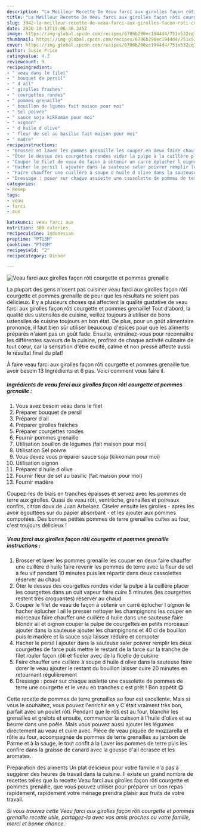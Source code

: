 ```yaml
---
description: "La Meilleur Recette De Veau farci aux girolles façon rôti courgette et pommes grenaille"
title: "La Meilleur Recette De Veau farci aux girolles façon rôti courgette et pommes grenaille"
slug: 3942-la-meilleur-recette-de-veau-farci-aux-girolles-facon-roti-courgette-et-pommes-grenaille
date: 2020-10-13T15:06:46.245Z
image: https://img-global.cpcdn.com/recipes/6786b290ec1944d4/751x532cq70/veau-farci-aux-girolles-facon-roti-courgette-et-pommes-grenaille-photo-principale-de-la-recette.jpg
thumbnail: https://img-global.cpcdn.com/recipes/6786b290ec1944d4/751x532cq70/veau-farci-aux-girolles-facon-roti-courgette-et-pommes-grenaille-photo-principale-de-la-recette.jpg
cover: https://img-global.cpcdn.com/recipes/6786b290ec1944d4/751x532cq70/veau-farci-aux-girolles-facon-roti-courgette-et-pommes-grenaille-photo-principale-de-la-recette.jpg
author: Susie Price
ratingvalue: 4.3
reviewcount: 9
recipeingredient:
- " veau dans le filet"
- " bouquet de persil"
- " d ail"
- " girolles fraches"
- " courgettes rondes"
- " pommes grenaille"
- " bouillon de lgumes fait maison pour moi"
- " Sel poivre"
- " sauce soja kikkoman pour moi"
- " oignon"
- " d huile d olive"
- " fleur de sel au basilic fait maison pour moi"
- " madre"
recipeinstructions:
- "Brosser et laver les pommes grenaille les couper en deux faire chauffer une cuillère d huile faire revenir les pommes de terre avec la fleur de sel à feu vif pendant 10 minutes puis les répartir dans deux cassolettes réserver au chaud"
- "Ôter le dessus des courgettes rondes vider la pulpe à la cuillère placer les courgettes dans un cuit vapeur faire cuire 5 minutes (les courgettes restent très croquantes) réserver au chaud"
- "Couper le filet de veau de façon à obtenir un carré éplucher l oignon le hacher éplucher l ail le presser nettoyer les champignons les couper en morceaux faire chauffer une cuillère d huile dans une sauteuse faire blondir ail et oignon couper la pulpe de courgettes en petits morceaux ajouter dans la sauteuse ajouter les champignons et 40 cl de bouillon puis le madère et la sauce soja laisser réduire et compoter"
- "Hacher le persil l ajouter dans la sauteuse saler poivrer remplir les deux courgettes de farce puis mettre le restant de la farce sur la tranche de filet rouler façon rôti et ficeler avec de la ficelle de cuisine"
- "Faire chauffer une cuillère à soupe d huile d olive dans la sauteuse faire dorer le veau ajouter le restant du bouillon laisser cuire 20 minutes en retournant régulièrement"
- "Dressage : poser sur chaque assiette une cassolette de pommes de terre une courgette et le veau en tranches c est prêt ! Bon appétit 😋"
categories:
- Resep
tags:
- veau
- farci
- aux

katakunci: veau farci aux 
nutrition: 300 calories
recipecuisine: Indonesian
preptime: "PT13M"
cooktime: "PT49M"
recipeyield: "2"
recipecategory: Dinner

---
```



![Veau farci aux girolles façon rôti courgette et pommes grenaille](https://img-global.cpcdn.com/recipes/6786b290ec1944d4/751x532cq70/veau-farci-aux-girolles-facon-roti-courgette-et-pommes-grenaille-photo-principale-de-la-recette.jpg)

La plupart des gens n'osent pas cuisiner veau farci aux girolles façon rôti courgette et pommes grenaille de peur que les résultats ne soient pas délicieux. Il y a plusieurs choses qui affectent la qualité gustative de veau farci aux girolles façon rôti courgette et pommes grenaille! Tout d'abord, la qualité des ustensiles de cuisine, veillez toujours à utiliser de bons ustensiles de cuisine toujours en bon état. De plus, pour un goût alimentaire prononcé, il faut bien sûr utiliser beaucoup d'épices pour que les aliments préparés n'aient pas un goût fade. Ensuite, entraînez-vous pour reconnaître les différentes saveurs de la cuisine, profitez de chaque activité culinaire de tout cœur, car la sensation d'être excité, calme et non pressé affecte aussi le résultat final du plat!

<!--inarticleads1-->

À faire veau farci aux girolles façon rôti courgette et pommes grenaille tue avoir besoin 13 Ingrédients et 6 pas. Voici comment vous faire il.

##### Ingrédients de veau farci aux girolles façon rôti courgette et pommes grenaille :

1. Vous avez besoin  veau dans le filet
1. Préparer  bouquet de persil
1. Préparer  d ail
1. Préparer  girolles fraîches
1. Préparer  courgettes rondes
1. Fournir  pommes grenaille
1. Utilisation  bouillon de légumes (fait maison pour moi)
1. Utilisation  Sel poivre
1. Vous devez vous préparer  sauce soja (kikkoman pour moi)
1. Utilisation  oignon
1. Préparer  d huile d olive
1. Fournir  fleur de sel au basilic (fait maison pour moi)
1. Fournir  madère


Coupez-les de biais en tranches épaisses et servez avec les pommes de terre aux girolles. Quasi de veau rôti, ventrèche, grenailles et poireaux confits, citron doux de Juan Arbelaez. Ciseler ensuite les girolles - après les avoir égouttées sur du papier absorbant - et les ajouter aux pommes compotées. Des bonnes petites pommes de terre grenailles cuites au four, c&#39;est toujours délicieux ! 

<!--inarticleads2-->

##### Veau farci aux girolles façon rôti courgette et pommes grenaille instructions :

1. Brosser et laver les pommes grenaille les couper en deux faire chauffer une cuillère d huile faire revenir les pommes de terre avec la fleur de sel à feu vif pendant 10 minutes puis les répartir dans deux cassolettes réserver au chaud
1. Ôter le dessus des courgettes rondes vider la pulpe à la cuillère placer les courgettes dans un cuit vapeur faire cuire 5 minutes (les courgettes restent très croquantes) réserver au chaud
1. Couper le filet de veau de façon à obtenir un carré éplucher l oignon le hacher éplucher l ail le presser nettoyer les champignons les couper en morceaux faire chauffer une cuillère d huile dans une sauteuse faire blondir ail et oignon couper la pulpe de courgettes en petits morceaux ajouter dans la sauteuse ajouter les champignons et 40 cl de bouillon puis le madère et la sauce soja laisser réduire et compoter
1. Hacher le persil l ajouter dans la sauteuse saler poivrer remplir les deux courgettes de farce puis mettre le restant de la farce sur la tranche de filet rouler façon rôti et ficeler avec de la ficelle de cuisine
1. Faire chauffer une cuillère à soupe d huile d olive dans la sauteuse faire dorer le veau ajouter le restant du bouillon laisser cuire 20 minutes en retournant régulièrement
1. Dressage : poser sur chaque assiette une cassolette de pommes de terre une courgette et le veau en tranches c est prêt ! Bon appétit 😋


Cette recette de pommes de terre grenailles au four est excellente. Mais si vous le souhaitez, vous pouvez l&#39;enrichir en y C&#39;était vraiment très bon, parfait avec un poulet rôti. Pendant que le rôti est au four, blanchir les grenailles et grelots et ensuite, commencer la cuisson à l&#39;huile d&#39;olive et au beurre dans une poêle. Mais vous pouvez aussi ajouter les légumes directement au veau et cuire avec. Pièce de veau piquée de mozzarella et rôtie au four, accompagnée de pommes de terre grenailles au jambon de Parme et à la sauge, le tout confit à la Laver les pommes de terre puis les confire dans la graisse de canard avec la gousse d&#39;ail écrasée et les aromates. 

<!--inarticleads1-->

<p>
Préparation des aliments Un plat délicieux pour votre famille n'a pas à suggérer des heures de travail dans la cuisine. Il existe un grand nombre de recettes telles que la recette Veau farci aux girolles façon rôti courgette et pommes grenaille, que vous pouvez utiliser pour préparer un bon repas rapidement, rapidement votre ménage prendra plaisir aux fruits de votre travail.
</p>

<p>
<i>Si vous trouvez cette Veau farci aux girolles façon rôti courgette et pommes grenaille recette utile, partagez-la avec vos amis proches ou votre famille, merci et bonne chance.</i>
</p>
